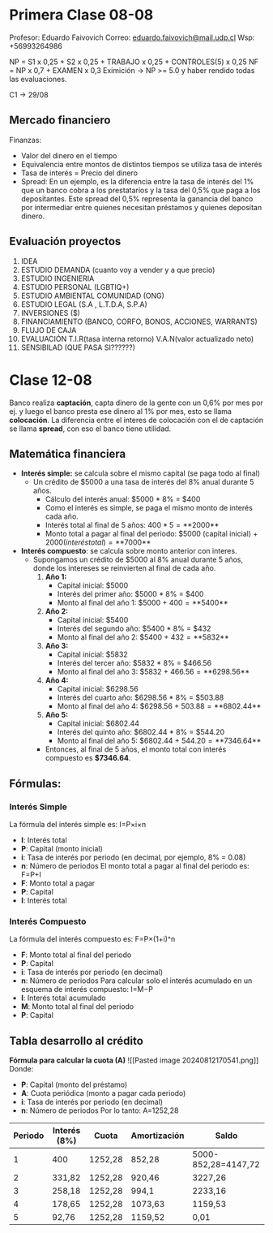 # Primera Clase 08-08

Profesor: Eduardo Faivovich
Correo: eduardo.faivovich@mail.udp.cl
Wsp: +56993264986

NP = S1 x 0,25 + S2 x 0,25 + TRABAJO x 0,25 + CONTROLES(5) x 0,25
NF = NP x 0,7 + EXAMEN x 0,3
Eximición → NP >= 5.0 y haber rendido todas las evaluaciones.

C1 → 29/08

## Mercado financiero
Finanzas: 
- Valor del dinero en el tiempo
- Equivalencia entre montos de distintos tiempos se utiliza tasa de interés
- Tasa de interés = Precio del dinero
- Spread: En un ejemplo, es la diferencia entre la tasa de interés del 1% que un banco cobra a los prestatarios y la tasa del 0,5% que paga a los depositantes. Este spread del 0,5% representa la ganancia del banco por intermediar entre quienes necesitan préstamos y quienes depositan dinero.
## Evaluación proyectos

1. IDEA
2. ESTUDIO DEMANDA (cuanto voy a vender y a que precio)
3. ESTUDIO INGENIERIA
4. ESTUDIO PERSONAL (LGBTIQ+)
5. ESTUDIO AMBIENTAL COMUNIDAD (ONG)
6. ESTUDIO LEGAL (S.A , L.T.D.A, S.P.A)
7. INVERSIONES ($)
8. FINANCIAMIENTO (BANCO, CORFO, BONOS, ACCIONES, WARRANTS)
9. FLUJO DE CAJA
10. EVALUACIÓN T.I.R(tasa interna retorno) V.A.N(valor actualizado neto)
11. SENSIBILAD (QUE PASA SI??????)
# Clase 12-08
Banco realiza **captación**, capta dinero de la gente con un 0,6% por mes por ej. y luego el banco presta ese dinero al 1% por mes, esto se llama **colocación**.
La diferencia entre el interes de colocación con el de captación se llama **spread**, con eso el banco tiene utilidad.

## Matemática financiera
- **Interés simple:**  se calcula sobre el mismo capital (se paga todo al final)
	- Un crédito de $5000 a una tasa de interés del 8% anual durante 5 años.
		- Cálculo del interés anual: $5000 * 8% = $400
		- Como el interés es simple, se paga el mismo monto de interés cada año.
		- Interés total al final de 5 años: $400 * 5 = **$2000**
		- Monto total a pagar al final del periodo: $5000 (capital inicial) + $2000 (interés total) = **$7000**
- **Interés compuesto**: se calcula sobre monto anterior con interes.
	- Supongamos un crédito de $5000 al 8% anual durante 5 años, donde los intereses se reinvierten al final de cada año.
        1. **Año 1:**
            - Capital inicial: $5000
            - Interés del primer año: $5000 * 8% = $400
            - Monto al final del año 1: $5000 + $400 = **$5400**
        2. **Año 2:**
            - Capital inicial: $5400
            - Interés del segundo año: $5400 * 8% = $432
            - Monto al final del año 2: $5400 + $432 = **$5832**
        3. **Año 3:**
            - Capital inicial: $5832
            - Interés del tercer año: $5832 * 8% = $466.56
            - Monto al final del año 3: $5832 + $466.56 = **$6298.56**
        4. **Año 4:**
            - Capital inicial: $6298.56
            - Interés del cuarto año: $6298.56 * 8% = $503.88
            - Monto al final del año 4: $6298.56 + $503.88 = **$6802.44**
        5. **Año 5:**
            - Capital inicial: $6802.44
            - Interés del quinto año: $6802.44 * 8% = $544.20
            - Monto al final del año 5: $6802.44 + $544.20 = **$7346.64**
        - Entonces, al final de 5 años, el monto total con interés compuesto es **$7346.64**.

## Fórmulas:
### **Interés Simple**

La fórmula del interés simple es:
I=P×i×n
- **I**: Interés total
- **P**: Capital (monto inicial)
- **i**: Tasa de interés por periodo (en decimal, por ejemplo, 8% = 0.08)
- **n**: Número de periodos
El monto total a pagar al final del periodo es:
F=P+I
- **F**: Monto total a pagar
- **P**: Capital
- **I**: Interés total
### **Interés Compuesto**
La fórmula del interés compuesto es:
F=P×(1+i)^n
- **F**: Monto total al final del periodo
- **P**: Capital
- **i**: Tasa de interés por periodo (en decimal)
- **n**: Número de periodos
Para calcular solo el interés acumulado en un esquema de interés compuesto:
I=M−P
- **I**: Interés total acumulado
- **M**: Monto total al final del periodo
- **P**: Capital
## Tabla desarrollo al crédito
**Fórmula para calcular la cuota (A)**
![[Pasted image 20240812170541.png]]
Donde:
- **P**: Capital (monto del préstamo)
- **A**: Cuota periódica (monto a pagar cada periodo)
- **i**: Tasa de interés por periodo (en decimal)
- **n**: Número de periodos
Por lo tanto: A=1252,28

| Periodo | Interés (8%) | Cuota   | Amortización | Saldo               |
| ------- | ------------ | ------- | ------------ | ------------------- |
| 1       | 400          | 1252,28 | 852,28       | 5000-852,28=4147,72 |
| 2       | 331,82       | 1252,28 | 920,46       | 3227,26             |
| 3       | 258,18       | 1252,28 | 994,1        | 2233,16             |
| 4       | 178,65       | 1252,28 | 1073,63      | 1159,53             |
| 5       | 92,76        | 1252,28 | 1159,52      | 0,01                |
